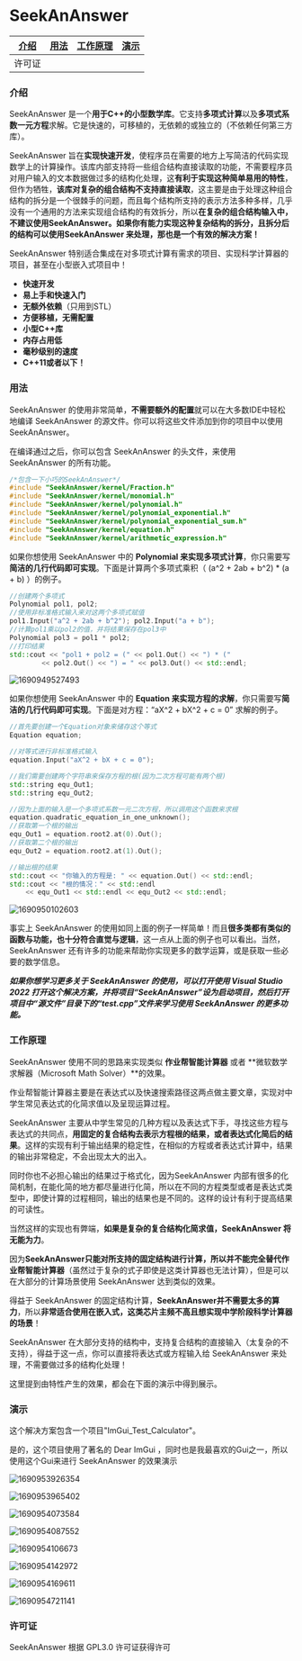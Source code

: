 # SeekAnAnswer

| [介绍](#介绍) | [用法](#用法) | [工作原理](#工作原理) | [演示](#演示) |
| ------------- | ------------- | --------------------- | ------------- |
| 许可证        |               |                       |               |

### 介绍

SeekAnAnswer 是一个**用于C++的小型数学库**。它支持**多项式计算**以及**多项式系数一元方程**求解。它是快速的，可移植的，无依赖的或独立的（不依赖任何第三方库）。

SeekAnAnswer 旨在**实现快速开发**，使程序员在需要的地方上写简洁的代码实现数学上的计算操作。该库内部支持将一些组合结构直接读取的功能，不需要程序员对用户输入的文本数据做过多的结构化处理，这**有利于实现这种简单易用的特性**，但作为牺牲，**该库对复杂的组合结构不支持直接读取**，这主要是由于处理这种组合结构的拆分是一个很棘手的问题，而且每个结构所支持的表示方法多种多样，几乎没有一个通用的方法来实现组合结构的有效拆分，所以**在复杂的组合结构输入中，不建议使用SeekAnAnswer。如果你有能力实现这种复杂结构的拆分，且拆分后的结构可以使用SeekAnAnswer 来处理，那也是一个有效的解决方案！**

SeekAnAnswer 特别适合集成在对多项式计算有需求的项目、实现科学计算器的项目，甚至在小型嵌入式项目中！

- **快速开发**
- **易上手和快速入门**
- **无额外依赖**（只用到STL）
- **方便移植，无需配置**
- **小型C++库**
- **内存占用低**
- **毫秒级别的速度**
- **C++11或者以下！**

### 用法

SeekAnAnswer 的使用非常简单，**不需要额外的配置**就可以在大多数IDE中轻松地编译 SeekAnAnswer 的源文件。你可以将这些文件添加到你的项目中以使用 SeekAnAnswer。

在编译通过之后，你可以包含 SeekAnAnswer 的头文件，来使用 SeekAnAnswer 的所有功能。

```c++
/*包含一下小巧的SeekAnAnswer*/
#include "SeekAnAnswer/kernel/Fraction.h"
#include "SeekAnAnswer/kernel/monomial.h"
#include "SeekAnAnswer/kernel/polynomial.h"
#include "SeekAnAnswer/kernel/polynomial_exponential.h"
#include "SeekAnAnswer/kernel/polynomial_exponential_sum.h"
#include "SeekAnAnswer/kernel/equation.h"
#include "SeekAnAnswer/kernel/arithmetic_expression.h"
```

如果你想使用 SeekAnAnswer 中的 **Polynomial 来实现多项式计算**，你只需要写**简洁的几行代码即可实现**。下面是计算两个多项式乘积（ (a^2 + 2ab + b^2) * (a + b) ）的例子。

```c++
//创建两个多项式
Polynomial pol1, pol2;
//使用非标准格式输入来对这两个多项式赋值
pol1.Input("a^2 + 2ab + b^2"); pol2.Input("a + b");
//计算pol1乘以pol2的值，并将结果保存在pol3中
Polynomial pol3 = pol1 * pol2;
//打印结果
std::cout << "pol1 + pol2 = (" << pol1.Out() << ") * ("
		<< pol2.Out() << ") = " << pol3.Out() << std::endl;
```

![1690949527493](typora-user-images\1690949527493.png)



如果你想使用 SeekAnAnswer 中的 **Equation 来实现方程的求解**，你只需要写**简洁的几行代码即可实现**。下面是对方程：“aX^2 + bX^2 + c = 0” 求解的例子。

```c++
//首先要创建一个Equation对象来储存这个等式
Equation equation;

//对等式进行非标准格式输入
equation.Input("aX^2 + bX + c = 0");

//我们需要创建两个字符串来保存方程的根(因为二次方程可能有两个根)
std::string equ_Out1;
std::string equ_Out2;

//因为上面的输入是一个多项式系数一元二次方程，所以调用这个函数来求根
equation.quadratic_equation_in_one_unknown();
//获取第一个根的输出
equ_Out1 = equation.root2.at(0).Out();
//获取第二个根的输出
equ_Out2 = equation.root2.at(1).Out();

//输出根的结果
std::cout << "你输入的方程是: " << equation.Out() << std::endl;
std::cout << "根的情况：" << std::endl
	<< equ_Out1 << std::endl << equ_Out2 << std::endl;
```

![1690950102603](typora-user-images\1690950102603.png)

事实上 SeekAnAnswer 的使用如同上面的例子一样简单！而且**很多类都有类似的函数与功能，也十分符合直觉与逻辑**，这一点从上面的例子也可以看出。当然，SeekAnAnswer 还有许多的功能来帮助你实现更多的数学运算，或是获取一些必要的数学信息。

***如果你想学习更多关于 SeekAnAnswer 的使用，可以打开使用 Visual Studio 2022 打开这个解决方案，并将项目“SeekAnAnswer”设为启动项目，然后打开项目中“源文件”目录下的“test.cpp”文件来学习使用 SeekAnAnswer 的更多功能。***

### 工作原理

SeekAnAnswer 使用不同的思路来实现类似 **作业帮智能计算器** 或者 **微软数学求解器（Microsoft Math Solver）**的效果。

作业帮智能计算器主要是在表达式以及快速搜索路径这两点做主要文章，实现对中学生常见表达式的化简求值以及呈现运算过程。

SeekAnAnswer 主要从中学生常见的几种方程以及表达式下手，寻找这些方程与表达式的共同点，**用固定的复合结构去表示方程根的结果，或者表达式化简后的结果**。这样的实现有利于输出结果的稳定性，在相似的方程或者表达式计算中，结果的输出非常稳定，不会出现太大的出入。

同时你也不必担心输出的结果过于格式化，因为SeekAnAnswer 内部有很多的化简机制，在能化简的地方都尽量进行化简，所以在不同的方程类型或者是表达式类型中，即使计算的过程相同，输出的结果也是不同的。这样的设计有利于提高结果的可读性。

当然这样的实现也有弊端，**如果是复杂的复合结构化简求值，SeekAnAnswer 将无能为力**。

因为**SeekAnAnswer只能对所支持的固定结构进行计算，所以并不能完全替代作业帮智能计算器**（虽然过于复杂的式子即使是这类计算器也无法计算），但是可以在大部分的计算场景使用 SeekAnAnswer 达到类似的效果。

得益于 SeekAnAnswer 的固定结构计算，**SeekAnAnswer并不需要太多的算力**，所以**非常适合使用在嵌入式，这类芯片主频不高且想实现中学阶段科学计算器的场景**！

SeekAnAnswer 在大部分支持的结构中，支持复合结构的直接输入（太复杂的不支持），得益于这一点，你可以直接将表达式或方程输入给 SeekAnAnswer 来处理，不需要做过多的结构化处理！

这里提到由特性产生的效果，都会在下面的演示中得到展示。

### 演示

这个解决方案包含一个项目"ImGui_Test_Calculator"。

是的，这个项目使用了著名的 Dear ImGui ，同时也是我最喜欢的Gui之一，所以使用这个Gui来进行 SeekAnAnswer 的效果演示

![1690953926354](typora-user-images\1690953926354.png)

![1690953965402](typora-user-images\1690953965402.png)

![1690954073584](typora-user-images\1690954073584.png)

![1690954087552](typora-user-images\1690954087552.png)

![1690954106673](typora-user-images\1690954106673.png)

![1690954142972](typora-user-images\1690954142972.png)

![1690954169611](typora-user-images\1690954169611.png)

![1690954721141](typora-user-images\1690954721141.png)

### 许可证

 SeekAnAnswer 根据 GPL3.0 许可证获得许可 

